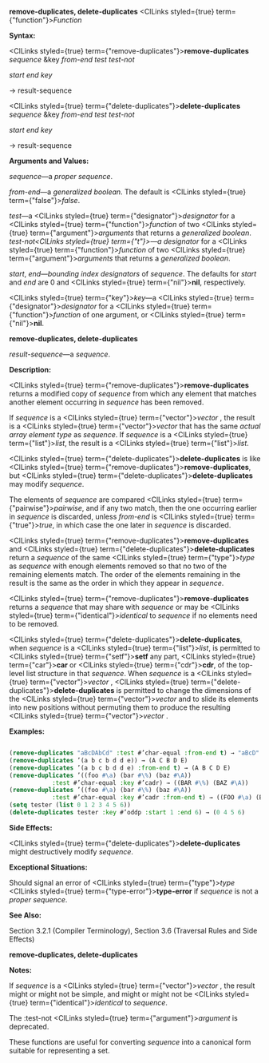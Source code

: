 **remove-duplicates, delete-duplicates** <ClLinks styled={true} term={"function"}><i>Function</i></ClLinks> 



**Syntax:** 



<ClLinks styled={true} term={"remove-duplicates"}><b>remove-duplicates</b></ClLinks> *sequence* &amp;key *from-end test test-not* 



*start end key* 



→ result-sequence 



<ClLinks styled={true} term={"delete-duplicates"}><b>delete-duplicates</b></ClLinks> *sequence* &amp;key *from-end test test-not* 



*start end key* 



→ result-sequence 



**Arguments and Values:** 



*sequence*—a *proper sequence*. 



*from-end*—a *generalized boolean*. The default is <ClLinks styled={true} term={"false"}><i>false</i></ClLinks>. 



*test*—a <ClLinks styled={true} term={"designator"}><i>designator</i></ClLinks> for a <ClLinks styled={true} term={"function"}><i>function</i></ClLinks> of two <ClLinks styled={true} term={"argument"}><i>arguments</i></ClLinks> that returns a *generalized boolean*. *test-not<ClLinks styled={true} term={"t"}><i>—a </i></ClLinks>designator* for a <ClLinks styled={true} term={"function"}><i>function</i></ClLinks> of two <ClLinks styled={true} term={"argument"}><i>arguments</i></ClLinks> that returns a *generalized boolean*. 



*start*, *end*—*bounding index designators* of *sequence*. The defaults for *start* and *end* are 0 and <ClLinks styled={true} term={"nil"}><b>nil</b></ClLinks>, respectively. 



<ClLinks styled={true} term={"key"}><i>key</i></ClLinks>—a <ClLinks styled={true} term={"designator"}><i>designator</i></ClLinks> for a <ClLinks styled={true} term={"function"}><i>function</i></ClLinks> of one argument, or <ClLinks styled={true} term={"nil"}><b>nil</b></ClLinks>. 







 



 



**remove-duplicates, delete-duplicates** 



*result-sequence*—a *sequence*. 



**Description:** 



<ClLinks styled={true} term={"remove-duplicates"}><b>remove-duplicates</b></ClLinks> returns a modified copy of *sequence* from which any element that matches another element occurring in *sequence* has been removed. 



If *sequence* is a <ClLinks styled={true} term={"vector"}><i>vector</i></ClLinks> , the result is a <ClLinks styled={true} term={"vector"}><i>vector</i></ClLinks> that has the same *actual array element type* as *sequence*. If *sequence* is a <ClLinks styled={true} term={"list"}><i>list</i></ClLinks>, the result is a <ClLinks styled={true} term={"list"}><i>list</i></ClLinks>. 



<ClLinks styled={true} term={"delete-duplicates"}><b>delete-duplicates</b></ClLinks> is like <ClLinks styled={true} term={"remove-duplicates"}><b>remove-duplicates</b></ClLinks>, but <ClLinks styled={true} term={"delete-duplicates"}><b>delete-duplicates</b></ClLinks> may modify *sequence*. 



The elements of *sequence* are compared <ClLinks styled={true} term={"pairwise"}><i>pairwise</i></ClLinks>, and if any two match, then the one occurring earlier in *sequence* is discarded, unless *from-end* is <ClLinks styled={true} term={"true"}><i>true</i></ClLinks>, in which case the one later in *sequence* is discarded. 



<ClLinks styled={true} term={"remove-duplicates"}><b>remove-duplicates</b></ClLinks> and <ClLinks styled={true} term={"delete-duplicates"}><b>delete-duplicates</b></ClLinks> return a *sequence* of the same <ClLinks styled={true} term={"type"}><i>type</i></ClLinks> as *sequence* with enough elements removed so that no two of the remaining elements match. The order of the elements remaining in the result is the same as the order in which they appear in *sequence*. 



<ClLinks styled={true} term={"remove-duplicates"}><b>remove-duplicates</b></ClLinks> returns a *sequence* that may share with *sequence* or may be <ClLinks styled={true} term={"identical"}><i>identical</i></ClLinks> to *sequence* if no elements need to be removed. 



<ClLinks styled={true} term={"delete-duplicates"}><b>delete-duplicates</b></ClLinks>, when *sequence* is a <ClLinks styled={true} term={"list"}><i>list</i></ClLinks>, is permitted to <ClLinks styled={true} term={"setf"}><b>setf</b></ClLinks> any part, <ClLinks styled={true} term={"car"}><b>car</b></ClLinks> or <ClLinks styled={true} term={"cdr"}><b>cdr</b></ClLinks>, of the top-level list structure in that *sequence*. When *sequence* is a <ClLinks styled={true} term={"vector"}><i>vector</i></ClLinks> , <ClLinks styled={true} term={"delete-duplicates"}><b>delete-duplicates</b></ClLinks> is permitted to change the dimensions of the <ClLinks styled={true} term={"vector"}><i>vector</i></ClLinks> and to slide its elements into new positions without permuting them to produce the resulting <ClLinks styled={true} term={"vector"}><i>vector</i></ClLinks> . 



**Examples:**
```lisp

(remove-duplicates "aBcDAbCd" :test #’char-equal :from-end t) → "aBcD" 
(remove-duplicates ’(a b c b d d e)) → (A C B D E) 
(remove-duplicates ’(a b c b d d e) :from-end t) → (A B C D E) 
(remove-duplicates ’((foo #\a) (bar #\%) (baz #\A)) 
		    :test #’char-equal :key #’cadr) → ((BAR #\%) (BAZ #\A)) 
(remove-duplicates ’((foo #\a) (bar #\%) (baz #\A)) 
		    :test #’char-equal :key #’cadr :from-end t) → ((FOO #\a) (BAR #\%)) 
(setq tester (list 0 1 2 3 4 5 6)) 
(delete-duplicates tester :key #’oddp :start 1 :end 6) → (0 4 5 6) 

```
**Side Effects:** 



<ClLinks styled={true} term={"delete-duplicates"}><b>delete-duplicates</b></ClLinks> might destructively modify *sequence*. 



**Exceptional Situations:** 



Should signal an error of <ClLinks styled={true} term={"type"}><i>type</i></ClLinks> <ClLinks styled={true} term={"type-error"}><b>type-error</b></ClLinks> if *sequence* is not a *proper sequence*. 



**See Also:** 



Section 3.2.1 (Compiler Terminology), Section 3.6 (Traversal Rules and Side Effects) 



 



 



**remove-duplicates, delete-duplicates** 



**Notes:** 



If *sequence* is a <ClLinks styled={true} term={"vector"}><i>vector</i></ClLinks> , the result might or might not be simple, and might or might not be <ClLinks styled={true} term={"identical"}><i>identical</i></ClLinks> to *sequence*. 



The :test-not <ClLinks styled={true} term={"argument"}><i>argument</i></ClLinks> is deprecated. 



These functions are useful for converting *sequence* into a canonical form suitable for representing a set. 







 



 





